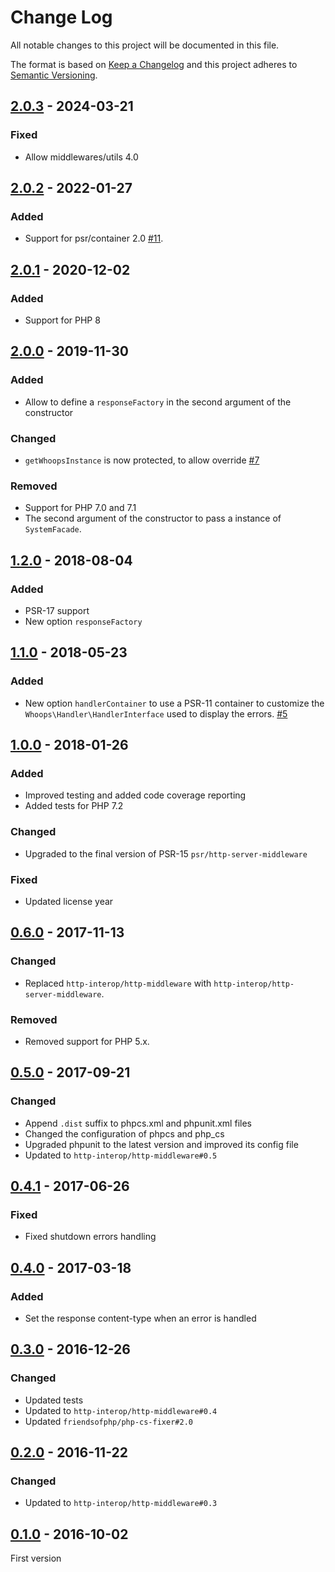 # Change Log
All notable changes to this project will be documented in this file.

The format is based on [Keep a Changelog](http://keepachangelog.com/)
and this project adheres to [Semantic Versioning](http://semver.org/).

## [2.0.3] - 2024-03-21
### Fixed
- Allow middlewares/utils 4.0

## [2.0.2] - 2022-01-27
### Added
- Support for psr/container 2.0 [#11].

## [2.0.1] - 2020-12-02
### Added
- Support for PHP 8

## [2.0.0] - 2019-11-30
### Added
- Allow to define a `responseFactory` in the second argument of the constructor

### Changed
- `getWhoopsInstance` is now protected, to allow override [#7]

### Removed
- Support for PHP 7.0 and 7.1
- The second argument of the constructor to pass a instance of `SystemFacade`.

## [1.2.0] - 2018-08-04
### Added
- PSR-17 support
- New option `responseFactory`

## [1.1.0] - 2018-05-23
### Added
- New option `handlerContainer` to use a PSR-11 container to customize the `Whoops\Handler\HandlerInterface` used to display the errors. [#5]

## [1.0.0] - 2018-01-26
### Added
- Improved testing and added code coverage reporting
- Added tests for PHP 7.2

### Changed
- Upgraded to the final version of PSR-15 `psr/http-server-middleware`

### Fixed
- Updated license year

## [0.6.0] - 2017-11-13
### Changed
- Replaced `http-interop/http-middleware` with  `http-interop/http-server-middleware`.

### Removed
- Removed support for PHP 5.x.

## [0.5.0] - 2017-09-21
### Changed
- Append `.dist` suffix to phpcs.xml and phpunit.xml files
- Changed the configuration of phpcs and php_cs
- Upgraded phpunit to the latest version and improved its config file
- Updated to `http-interop/http-middleware#0.5`

## [0.4.1] - 2017-06-26
### Fixed
- Fixed shutdown errors handling

## [0.4.0] - 2017-03-18
### Added
- Set the response content-type when an error is handled

## [0.3.0] - 2016-12-26
### Changed
- Updated tests
- Updated to `http-interop/http-middleware#0.4`
- Updated `friendsofphp/php-cs-fixer#2.0`

## [0.2.0] - 2016-11-22
### Changed
- Updated to `http-interop/http-middleware#0.3`

## [0.1.0] - 2016-10-02
First version

[#5]: https://github.com/middlewares/whoops/issues/5
[#7]: https://github.com/middlewares/whoops/issues/7
[#11]: https://github.com/middlewares/whoops/issues/11

[2.0.3]: https://github.com/middlewares/whoops/compare/v2.0.2...v2.0.3
[2.0.2]: https://github.com/middlewares/whoops/compare/v2.0.1...v2.0.2
[2.0.1]: https://github.com/middlewares/whoops/compare/v2.0.0...v2.0.1
[2.0.0]: https://github.com/middlewares/whoops/compare/v1.2.0...v2.0.0
[1.2.0]: https://github.com/middlewares/whoops/compare/v1.1.0...v1.2.0
[1.1.0]: https://github.com/middlewares/whoops/compare/v1.0.0...v1.1.0
[1.0.0]: https://github.com/middlewares/whoops/compare/v0.6.0...v1.0.0
[0.6.0]: https://github.com/middlewares/whoops/compare/v0.5.0...v0.6.0
[0.5.0]: https://github.com/middlewares/whoops/compare/v0.4.1...v0.5.0
[0.4.1]: https://github.com/middlewares/whoops/compare/v0.4.0...v0.4.1
[0.4.0]: https://github.com/middlewares/whoops/compare/v0.3.0...v0.4.0
[0.3.0]: https://github.com/middlewares/whoops/compare/v0.2.0...v0.3.0
[0.2.0]: https://github.com/middlewares/whoops/compare/v0.1.0...v0.2.0
[0.1.0]: https://github.com/middlewares/whoops/releases/tag/v0.1.0
